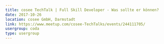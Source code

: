 ```yaml
---
title: cosee TechTalk | Full Skill Developer - Was sollte er können?
date: 2017-10-26
location: cosee GmbH, Darmstadt
link: https://www.meetup.com/cosee-TechTalks/events/244111705/
usergroup: coda
type: usergroup
---
```


